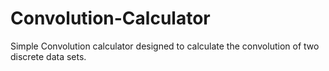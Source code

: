 # Convolution-Calculator
Simple Convolution calculator designed to calculate the convolution of two discrete data sets.
